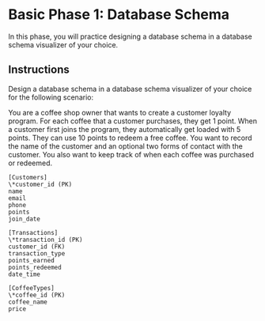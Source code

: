 # Basic Phase 1: Database Schema

In this phase, you will practice designing a database schema in a database
schema visualizer of your choice.

## Instructions

Design a database schema in a database schema visualizer of your choice for
the following scenario:

You are a coffee shop owner that wants to create a customer loyalty program.
For each coffee that a customer purchases, they get 1 point. When a customer
first joins the program, they automatically get loaded with 5 points. They can
use 10 points to redeem a free coffee. You want to record the name of the
customer and an optional two forms of contact with the customer. You also want
to keep track of when each coffee was purchased or redeemed.

```
[Customers]
\*customer_id (PK)
name
email
phone
points
join_date

[Transactions]
\*transaction_id (PK)
customer_id (FK)
transaction_type
points_earned
points_redeemed
date_time

[CoffeeTypes]
\*coffee_id (PK)
coffee_name
price
```
